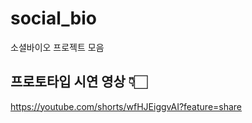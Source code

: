 # social_bio
소셜바이오 프로젝트 모음


## 프로토타입 시연 영상 👇🏻
https://youtube.com/shorts/wfHJEiggvAI?feature=share
